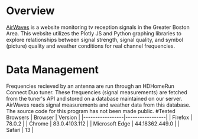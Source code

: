 # Overview
[AirWaves](http://www.employees.org:58000/) is a website monitoring tv reception signals in the Greater Boston Area. This website utilizes the Plotly JS and Python graphing libraries to explore relationships between signal strength, signal quality, and symbol (picture) quality and weather conditions for real channel frequencies. 
# Data Management
Frequencies recieved by an antenna are run through an HDHomeRun Connect Duo tuner. These frequencies (signal measurements) are fetched from the tuner's API and stored on a database maintained on our server. AirWaves reads signal measurements and weather data from this database. The source code for this program has not been made public.
#Tested Browsers
| Browser         | Version         |
|-----------------|-----------------|
| Firefox         | 78.0.2          |
| Chrome          | 83.0.4103.112   |
| Microsoft Edge  | 44.18362.449.0  |
| Safari          | 13              |